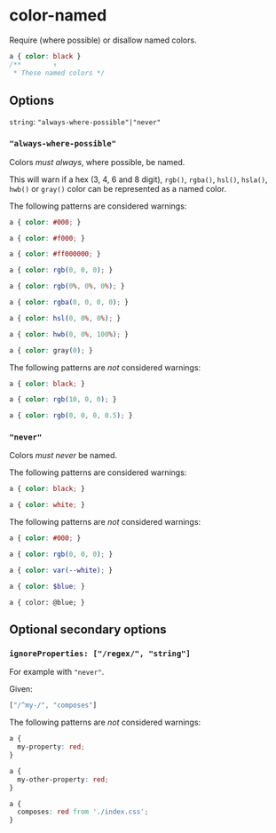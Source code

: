 # color-named

Require (where possible) or disallow named colors.

```css
a { color: black }
/**        ↑
 * These named colors */
```

## Options

`string`: `"always-where-possible"|"never"`

### `"always-where-possible"`

Colors *must always*, where possible, be named.

This will warn if a hex (3, 4, 6 and 8 digit), `rgb()`, `rgba()`, `hsl()`, `hsla()`, `hwb()` or `gray()` color can be represented as a named color.

The following patterns are considered warnings:

```css
a { color: #000; }
```

```css
a { color: #f000; }
```

```css
a { color: #ff000000; }
```

```css
a { color: rgb(0, 0, 0); }
```

```css
a { color: rgb(0%, 0%, 0%); }
```

```css
a { color: rgba(0, 0, 0, 0); }
```

```css
a { color: hsl(0, 0%, 0%); }
```

```css
a { color: hwb(0, 0%, 100%); }
```

```css
a { color: gray(0); }
```

The following patterns are *not* considered warnings:

```css
a { color: black; }
```

```css
a { color: rgb(10, 0, 0); }
```

```css
a { color: rgb(0, 0, 0, 0.5); }
```

### `"never"`

Colors *must never* be named.

The following patterns are considered warnings:

```css
a { color: black; }
```

```css
a { color: white; }
```

The following patterns are *not* considered warnings:

```css
a { color: #000; }
```

```css
a { color: rgb(0, 0, 0); }
```

```css
a { color: var(--white); }
```

```scss
a { color: $blue; }
```

```less
a { color: @blue; }
```

## Optional secondary options

### `ignoreProperties: ["/regex/", "string"]`

For example with `"never"`.

Given:

```js
["/^my-/", "composes"]
```

The following patterns are *not* considered warnings:

```css
a {
  my-property: red;
}
```

```css
a {
  my-other-property: red;
}
```

```css
a {
  composes: red from './index.css';
}
```
